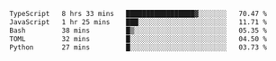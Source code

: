 <!-- <img align='right' src="https://github-readme-stats-eight-rose-90.vercel.app
/api?username=JesusJimenezG&show_icons=true&theme=radical">

### Hi there 👋 My name is Jesús.
- I'm a Computer Engineering student.
- I'm currently working as a Full stack Web developer and native Android Developer.

- Proghead.
- Inlärning svenska
- I also like to translate music on my YouTube channel. [![YouTube Views](https://img.shields.io/youtube/channel/views/UCWnlcC4_sV9Imcy9ysQpxHA?style=social)](https://www.youtube.com/channel/UCWnlcC4_sV9Imcy9ysQpxHA) -->
<!-- ![banner](https://github.com/JesusJimenezG/JesusJimenezG/blob/main/1.png) -->

<!--START_SECTION:waka-->

```txt
TypeScript   8 hrs 33 mins   █████████████████▓░░░░░░░   70.47 %
JavaScript   1 hr 25 mins    ███░░░░░░░░░░░░░░░░░░░░░░   11.71 %
Bash         38 mins         █▒░░░░░░░░░░░░░░░░░░░░░░░   05.35 %
TOML         32 mins         █░░░░░░░░░░░░░░░░░░░░░░░░   04.50 %
Python       27 mins         █░░░░░░░░░░░░░░░░░░░░░░░░   03.73 %
```

<!--END_SECTION:waka-->

<!--
**JesusJimenezG/JesusJimenezG** is a ✨ _special_ ✨ repository because its `README.md` (this file) appears on your GitHub profile.

Here are some ideas to get you started:

- 🔭 I’m currently working on ...
- 🌱 I’m currently learning ...
- 👯 I’m looking to collaborate on ...
- 🤔 I’m looking for help with ...
- 💬 Ask me about ...
- 📫 How to reach me: ...
- 😄 Pronouns: ...
- ⚡ Fun fact: ...
-->
